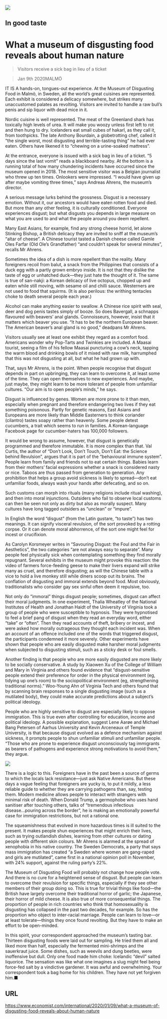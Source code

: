 ![](./images/20200111_IRD001_0.jpg)

## In good taste

# What a museum of disgusting food reveals about human nature

> Visitors receive a sick bag in lieu of a ticket

> Jan 9th 2020MALMÖ

IT IS A hands-on, tongues-out experience. At the Museum of Disgusting Food in Malmö, in Sweden, all the world’s great cuisines are represented. Each exhibit is considered a delicacy somewhere, but strikes many unaccustomed palates as revolting. Visitors are invited to handle a raw bull’s penis and sip liquor with dead mice in it.

Nordic cuisine is well represented. The meat of the Greenland shark has toxically high levels of urea. It will make you woozy unless first left to rot and then hung to dry. Icelanders eat small cubes of hakarl, as they call it, from toothpicks. The late Anthony Bourdain, a globetrotting chef, called it “the single worst, most disgusting and terrible-tasting thing” he had ever eaten. Others have likened it to “chewing on a urine-soaked mattress”.

At the entrance, everyone is issued with a sick bag in lieu of a ticket. “5 days since the last vomit” reads a blackboard nearby. At the bottom is a running total of how many chundering incidents have occurred since the museum opened in 2018. The most sensitive visitor was a Belgian journalist who threw up ten times. Onlookers were impressed. “I would have given up after maybe vomiting three times,” says Andreas Ahrens, the museum’s director.

A serious message lurks behind the grossness. Disgust is a necessary emotion. Without it, our ancestors would have eaten rotten food and died. But more than any other feeling, it is culturally conditioned. Everyone experiences disgust; but what disgusts you depends in large measure on what you are used to and what the people around you deem repellent.

Many East Asians, for example, find any strong cheese horrid, let alone Stinking Bishop, a British delicacy they are invited to sniff at the museum’s “altar of cheese”. A Chinese tourist tasted a Danish cheese called Gamle Oles Farfar (Old Ole’s Grandfather) “and couldn’t speak for several minutes”, recalls Mr Ahrens.

Sometimes the idea of a dish is more repellent than the reality. Many foreigners recoil from balut, a snack from the Philippines that consists of a duck egg with a partly grown embryo inside. It is not that they dislike the taste of egg or unhatched duck—they just hate the thought of it. The same is true of san-nakji: a Korean delicacy of live octopus, chopped up and eaten while still moving, with sesame oil and chilli sauce. Westerners are not used to food that squirms. (It is also perilous: the writhing tentacles choke to death several people each year.)

Alcohol can make anything easier to swallow. A Chinese rice spirit with seal, deer and dog penis tastes simply of booze. So does Bavergall, a schnapps flavoured with beavers’ anal glands. Connoisseurs, however, insist that it matters which beaver you use. “It has to be the northern European beaver. The American beaver’s anal gland is no good,” deadpans Mr Ahrens.

Visitors usually see at least one exhibit they regard as a comfort food. Americans wonder why Pop-Tarts and Twinkies are included. A Maasai tourist, seeing a film of his fellow Maasai puncturing a cow’s neck, tapping the warm blood and drinking bowls of it mixed with raw milk, harrumphed that this was not disgusting at all, but what he had grown up with.

That, says Mr Ahrens, is the point. When people recognise that disgust depends in part on upbringing, they can learn to overcome it, at least some of the time. They can open themselves to new experiences. And maybe, just maybe, they might learn to be more tolerant of people from unfamiliar cultures. “Our aim is to open people’s minds,” he says.

Disgust is influenced by genes. Women are more prone to it than men, especially when pregnant and therefore endangering two lives if they eat something poisonous. Partly for genetic reasons, East Asians and Europeans are more likely than Middle Easterners to think coriander (cilantro) tastes soapy rather than heavenly. Some people detest cucumbers, a trait which seems to run in families. A Korean-language Facebook page for cucumber-haters has 100,000 followers.

It would be wrong to assume, however, that disgust is genetically programmed and therefore immutable. It is more complex than that. Val Curtis, the author of “Don’t Look, Don’t Touch, Don’t Eat: the Science behind Revulsion”, argues that it is part of the “behavioural immune system”. People learn from family and friends not to eat certain things. Babies learn from their mothers’ facial expressions whether a snack is considered nasty or nice. Taboos are thus passed from generation to generation. Any prohibition that helps a group avoid sickness is likely to spread—don’t eat unfamiliar foods, always wash your hands after defecating, and so on.

Such customs can morph into rituals (many religions include ritual washing), and then into moral injunctions. Outsiders who fail to observe local customs can then be seen not only as dirty but also as morally suspect. Many cultures have long tagged outsiders as “unclean” or “impure”.

In English the word “disgust” (from the Latin gustare, “to taste”) has two meanings. It can signify visceral revulsion, of the sort provoked by a rotting corpse. Or it can denote moral abhorrence, of the sort one might feel for incest or crucifixion.

As Carolyn Korsmeyer writes in “Savouring Disgust: the Foul and the Fair in Aesthetics”, the two categories “are not always easy to separate”. Many people feel physically sick when contemplating something they find morally repugnant. Several exhibits in the museum might provoke this reaction: the video of farmers force-feeding geese to make their livers expand will strike many as cruel, and therefore disgusting; as will the Chinese table with a vice to hold a live monkey still while diners scoop out its brains. The conflation of disgusting and immoral extends beyond food. Most obviously, traditionalists who consider gay sex sinful often deem it repulsive, too.

Not only do “immoral” things disgust people; sometimes, disgust can affect their moral judgments. In one experiment, Thalia Wheatley of the National Institutes of Health and Jonathan Haidt of the University of Virginia took a group of people who were susceptible to hypnosis. They were hypnotised to feel a brief pang of disgust when they read an everyday word, either “take” or “often”. Then they read accounts of theft, bribery or incest, and were asked how morally outrageous they thought each incident was. When an account of an offence included one of the words that triggered disgust, the participants condemned it more severely. Other experiments have shown that people who are easily disgusted make harsher moral judgments when subjected to disgusting stimuli, such as a sticky desk or foul smells.

Another finding is that people who are more easily disgusted are more likely to be socially conservative. A study by Xiaowen Xu of the College of William and Mary in Virginia and others found evidence that “disgust-sensitive people extend their preference for order in the physical environment (eg, tidying up one’s room) to the sociopolitical environment (eg, strengthening traditional norms).” Woo-Young Ahn of Virginia Tech and others found that by scanning brain responses to a single disgusting image (such as a mutilated body), they could make accurate predictions about a subject’s political ideology.

People who are highly sensitive to disgust are especially likely to oppose immigration. This is true even after controlling for education, income and political ideology. A possible explanation, suggest Lene Aarøe and Michael Bang Petersen of Aarhus University and Kevin Arceneaux of Temple University, is that because disgust evolved as a defence mechanism against sickness, it prompts people to shun unfamiliar stimuli and unfamiliar people. “Those who are prone to experience disgust unconsciously tag immigrants as bearers of pathogens and experience strong motivations to avoid them,” they argue.



![](./images/20200111_IRD002_0.jpg)

There is a logic to this. Foreigners have in the past been a source of germs to which the locals lack resistance—just ask Native Americans. But these days a vague feeling that foreigners are yucky is, to put it mildly, a less reliable guide to whether they are carrying pathogens than, say, testing them. Modern medicine allows people to interact with strangers with minimal risk of death. When Donald Trump, a germophobe who uses hand sanitiser after touching others, talks of “tremendous infectious disease...pouring across the border”, he is making an emotionally powerful case for immigration restrictions, but not a rational one.

The squeamishness that evolved in more hazardous times is ill suited to the present. It makes people shun experiences that might enrich their lives, such as trying outlandish dishes, learning from other cultures or dating people with different skin colours. Mr Ahrens is alarmed at the spread of xenophobia in his native country. The Sweden Democrats, a party that says mass immigration has created “a Sweden where women are gang-raped and girls are mutilated”, came first in a national opinion poll in November, with 24% support, against the ruling party’s 22%.

The Museum of Disgusting Food will probably not change how people vote. And there is no cure for a heightened sense of disgust. But people can learn to overcome their revulsion for specific things, especially if they see other members of their group doing so. This is true for trivial things like food—the British have largely overcome their traditional horror of garlic; the Japanese, their horror of mild cheese. It is also true of more consequential things. The proportion of people in rich countries who think that homosexuality is disgusting has collapsed in the past two decades, for example. So has the proportion who object to inter-racial marriage. People can learn to love—or at least tolerate—things they once found revolting. But they have to make an effort to be open-minded.

In this spirit, your correspondent approached the museum’s tasting bar. Thirteen disgusting foods were laid out for sampling. He tried them all and liked more than half, especially the fermented mini-shrimps and the sauerkraut juice. Some dishes, such as weevils and dung beetles, were inoffensive but dull. Only one food made him choke: Icelandic “devil” salted liquorice. The sensation was like what one imagines a slug might feel being force-fed salt by a vindictive gardener. It was awful and overwhelming. Your correspondent took a bag home for his children. They have not yet forgiven him.■

## URL

https://www.economist.com/international/2020/01/09/what-a-museum-of-disgusting-food-reveals-about-human-nature
